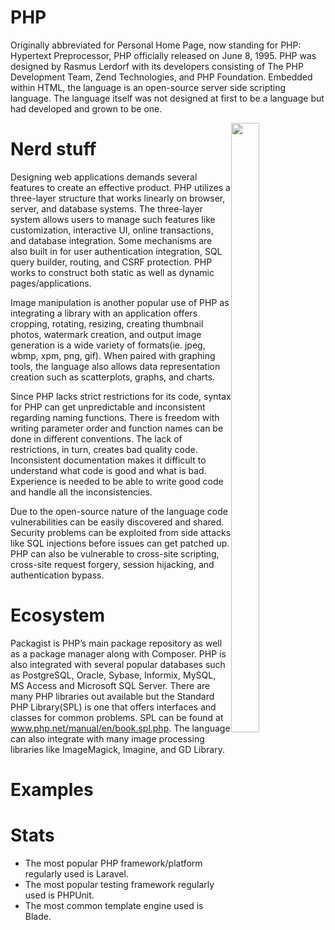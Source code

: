 # PHP

Originally abbreviated for Personal Home Page, now standing for PHP: Hypertext Preprocessor, PHP officially released on June 8, 1995. PHP was designed by Rasmus Lerdorf with its developers consisting of The PHP Development Team, Zend Technologies, and PHP Foundation. Embedded within HTML, the language is an open-source server side scripting language. The language itself was not designed at first to be a language but had developed and grown to be one.

<img style="float: right; width:30%; height:50%; object-fit:contain;" src="https://user-images.githubusercontent.com/112724206/226735242-d36933f3-9572-4fa6-893c-c636bb130d47.png">

# Nerd stuff
Designing web applications demands several features to create an effective product. PHP utilizes a three-layer structure that works linearly on browser, server, and database systems. The three-layer system allows users to manage such features like customization, interactive UI, online transactions, and database integration. Some mechanisms are also built in for user authentication integration, SQL query builder, routing, and CSRF protection. PHP works to construct both static as well as dynamic pages/applications. 

Image manipulation is another popular use of PHP as integrating a library with an application offers cropping, rotating, resizing, creating thumbnail photos, watermark creation, and output image generation is a wide variety of formats(ie. jpeg, wbmp, xpm, png, gif). When paired with graphing tools, the language also allows data representation creation such as scatterplots, graphs, and charts.

Since PHP lacks strict restrictions for its code, syntax for PHP can get unpredictable and inconsistent regarding naming functions. There is freedom with writing parameter order and function names can be done in different conventions. The lack of restrictions, in turn, creates bad quality code. Inconsistent documentation makes it difficult to understand what code is good and what is bad. Experience is needed to be able to write good code and handle all the inconsistencies. 

Due to the open-source nature of the language code vulnerabilities can be easily discovered and shared. Security problems can be exploited from side attacks like SQL injections before issues can get patched up. PHP can also be vulnerable to cross-site scripting, cross-site request forgery, session hijacking, and authentication bypass.

# Ecosystem
Packagist is PHP’s main package repository as well as a package manager along with Composer. PHP is also integrated with several popular databases such as PostgreSQL, Oracle, Sybase, Informix, MySQL, MS Access and Microsoft SQL Server. There are many PHP libraries out available but the Standard PHP Library(SPL) is one that offers interfaces and classes for common problems. SPL can be found at www.php.net/manual/en/book.spl.php. The language can also integrate with many image processing libraries like ImageMagick, Imagine, and GD Library. 


# Examples
<?php echo “Hello, World!”; ?>


# Stats
- The most popular PHP framework/platform regularly used is Laravel.
- The most popular testing framework regularly used is PHPUnit.
- The most common template engine used is Blade.

